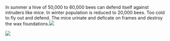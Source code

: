 In summer a hive of 50,000 to 60,000 bees can defend itself against intruders like mice. In winter population is reduced to 20,000 bees. Too cold to fly out and defend. The mice urinate and deficate on frames and destroy the wax foundations.![](../../../F-TVHE7WUAAg6ZQ.jpg)

![](../../../F-TVGh4W8AA4AJK.jpg)